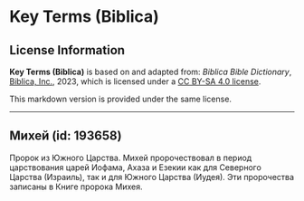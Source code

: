 # Key Terms (Biblica)

## License Information

**Key Terms (Biblica)** is based on and adapted from: _Biblica Bible Dictionary_, [Biblica, Inc.](https://www.biblica.com/), 2023, which is licensed under a [CC BY-SA 4.0 license](https://creativecommons.org/licenses/by-sa/4.0/legalcode.en).

This markdown version is provided under the same license.



--------------------------------

## Михей (id: 193658)

Пророк из Южного Царства. Михей пророчествовал в период царствования царей Иофама, Ахаза и Езекии как для Северного Царства (Израиль), так и для Южного Царства (Иудея). Эти пророчества записаны в Книге пророка Михея.


